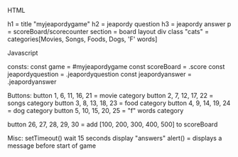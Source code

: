 HTML

h1 = title "myjeapordygame"
h2 = jeapordy question
h3 = jeapordy answer
p<span> = scoreBoard/scorecounter
section = board layout
div class "cats" = categories[Movies, Songs, Foods, Dogs, 'F' words]


Javascript

consts:
const game = #myjeapordygame
const scoreBoard = .score
const jeapordyquestion = .jeapordyquestion
const jeapordyanswer = .jeapordyanswer



Buttons:
button 1, 6, 11, 16, 21 = movie category
button 2, 7, 12, 17, 22 = songs category
button 3, 8, 13, 18, 23 = food category
button 4, 9, 14, 19, 24 = dog category
button 5, 10, 15, 20, 25 = "f" words category

button 26, 27, 28, 29, 30 = add [100, 200, 300, 400, 500] to scoreBoard

Misc:
setTimeout() wait 15 seconds display "answers"
alert() = displays a message before start of game

